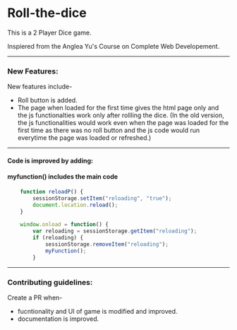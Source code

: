 # Roll-the-dice
 This is a 2 Player Dice game. 
 
 Inspiered from the Anglea Yu's Course on Complete Web Developement.

---
### New Features:
New features include-
- Roll button is added.
- The page when loaded for the first time gives the html page only and the js functionalties work only after rollling the dice.
(In the old version, the js functionalities would work even when the page was loaded for the first time as there was no roll button and the js code would run everytime the page was loaded or refreshed.)
---
#### Code is improved by adding:
#### myfunction() includes the main code
```js
    function reloadP() {
        sessionStorage.setItem("reloading", "true");
        document.location.reload();
    }
    
    window.onload = function() {
        var reloading = sessionStorage.getItem("reloading");
        if (reloading) {
            sessionStorage.removeItem("reloading");
            myFunction();
        }
```
---
### Contributing guidelines:
Create a PR when-
- fucntionality and UI of game is modified and improved.
- documentation is improved.
